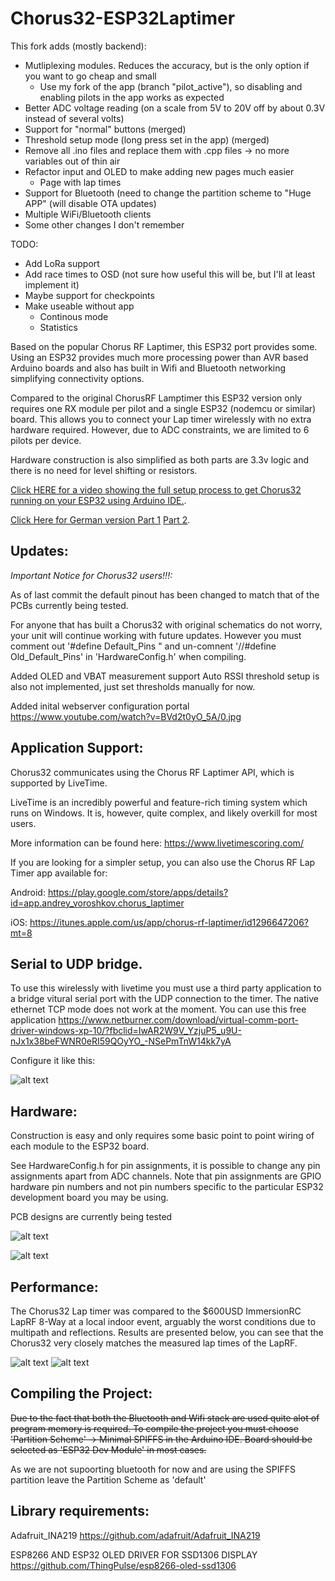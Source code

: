 # Chorus32-ESP32Laptimer

This fork adds (mostly backend):
 * Mutliplexing modules. Reduces the accuracy, but is the only option if you want to go cheap and small
   * Use my fork of the app (branch "pilot_active"), so disabling and enabling pilots in the app works as expected
 * Better ADC voltage reading (on a scale from 5V to 20V off by about 0.3V instead of several volts)
 * Support for "normal" buttons (merged)
 * Threshold setup mode (long press set in the app) (merged)
 * Remove all .ino files and replace them with .cpp files -> no more variables out of thin air
 * Refactor input and OLED to make adding new pages much easier
   * Page with lap times
 * Support for Bluetooth (need to change the partition scheme to "Huge APP" (will disable OTA updates)
 * Multiple WiFi/Bluetooth clients
 * Some other changes I don't remember

TODO:
 * Add LoRa support
 * Add race times to OSD (not sure how useful this will be, but I'll at least implement it)
 * Maybe support for checkpoints
 * Make useable without app
   * Continous mode
   * Statistics

Based on the popular Chorus RF Laptimer, this ESP32 port provides some. Using an ESP32 provides much more processing power than AVR based Arduino boards and also has built in Wifi and Bluetooth networking simplifying connectivity options.

Compared to the original ChorusRF Lamptimer this ESP32 version only requires one RX module per pilot and a single ESP32 (nodemcu or similar) board. This allows you to connect your Lap timer wirelessly with no extra hardware required. However, due to ADC constraints, we are limited to 6 pilots per device. 

Hardware construction is also simplified as both parts are 3.3v logic and there is no need for level shifting or resistors.  

[Click HERE for a video showing the full setup process to get Chorus32 running on your ESP32 using Arduino IDE.](https://www.youtube.com/watch?v=ip2HUVk_lMs). 

[Click Here for German version Part 1](https://www.youtube.com/watch?v=z8xTfuLECME) [Part 2](https://www.youtube.com/watch?v=7wl0CgA8YnM).

Updates:
-----
*Important Notice for Chorus32 users!!!:*

As of last commit the default pinout has been changed to match that of the PCBs currently being tested.

For anyone that has built a Chorus32 with original schematics do not worry, your unit will continue working with future updates. However you must comment out '#define Default_Pins " and un-comnent '//#define Old_Default_Pins' in 'HardwareConfig.h' when compiling.

Added OLED and VBAT measurement support
Auto RSSI threshold setup is also not implemented, just set thresholds manually for now.

Added inital webserver configuration portal
https://www.youtube.com/watch?v=BVd2t0yO_5A/0.jpg

Application Support:
-----
Chorus32 communicates using the Chorus RF Laptimer API, which is supported by LiveTime.

LiveTime is an incredibly powerful and feature-rich timing system which runs on Windows. It is, however, quite complex, and likely overkill for most users. 

More information can be found here: https://www.livetimescoring.com/ 

If you are looking for a simpler setup, you can also use the Chorus RF Lap Timer app available for:

Android: https://play.google.com/store/apps/details?id=app.andrey_voroshkov.chorus_laptimer

iOS: https://itunes.apple.com/us/app/chorus-rf-laptimer/id1296647206?mt=8

Serial to UDP bridge. 
-----

To use this wirelessly with livetime you must use a third party application to a bridge vitural serial port with the UDP connection to the timer. The native ethernet TCP mode does not work at the moment. You can use this free application https://www.netburner.com/download/virtual-comm-port-driver-windows-xp-10/?fbclid=IwAR2W9V_YzjuP5_u9U-nJx1x38beFWNR0eRI59QOyYO_-NSePmTnW14kk7yA

Configure it like this:

![alt text](img/vcommport.png)

Hardware:
-----
Construction is easy and only requires some basic point to point wiring of each module to the ESP32 board.

See HardwareConfig.h for pin assignments, it is possible to change any pin assignments apart from ADC channels. Note that pin assignments are GPIO hardware pin numbers and not pin numbers specific to the particular ESP32 development board you may be using. 

PCB designs are currently being tested

![alt text](img/PCBv1.jpg)

![alt text](pcb/JyeSmith/PCBV2/Schematic_V2.png)

Performance:
-----
The Chorus32 Lap timer was compared to the $600USD ImmersionRC LapRF 8-Way at a local indoor event, arguably the worst conditions due to multipath and reflections. Results are presented below, you can see that the Chorus32 very closely matches the measured lap times of the LapRF.

![alt text](img/Comparison1.png)
![alt text](img/Comparison2.png)

Compiling the Project:
-----
~~Due to the fact that both the Bluetooth and Wifi stack are used quite alot of program memory is required. To compile the project you must choose 'Partition Scheme' -> Minimal SPIFFS in the Arduino IDE. Board should be selected as 'ESP32 Dev Module' in most cases.~~

As we are not supoorting bluetooth for now and are using the SPIFFS partition leave the Partition Scheme as 'default'

Library requirements:
-----
Adafruit_INA219 https://github.com/adafruit/Adafruit_INA219

ESP8266 AND ESP32 OLED DRIVER FOR SSD1306 DISPLAY https://github.com/ThingPulse/esp8266-oled-ssd1306
